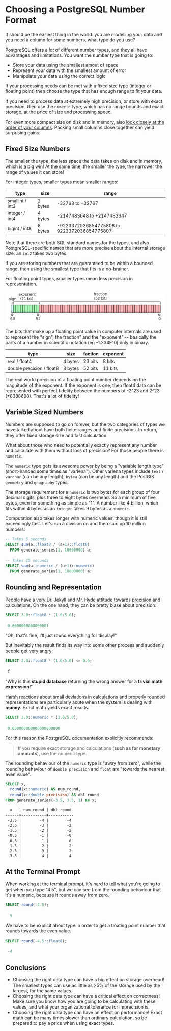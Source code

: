 # Choosing a PostgreSQL Number Format

It should be the easiest thing in the world: you are modelling your data and you need a column for some numbers, what type do you use?

PostgreSQL offers a *lot* of different number types, and they all have advantages and limitations. You want the number type that is going to:

* Store your data using the smallest amout of space
* Represent your data with the smallest amount of error
* Manipulate your data using the correct logic

If your processing needs can be met with a fixed size type (integer or floating point) then choose the type that has enough range to fit your data. 

If you need to process data at extremely high precision, or store with exact precision, then use the `numeric` type, which has no range bounds and exact storage, at the price of size and processing speed.

For even more compact size on disk and in memory, also [look closely at the order of your columns](https://www.crunchydata.com/blog/choice-of-table-column-types-and-order-when-migrating-to-postgresql). Packing small columns close together can yield surprising gains.

## Fixed Size Numbers

The smaller the type, the less space the data takes on disk and in memory, which is a big win! At the same time, the smaller the type, the narrower the range of values it can store!

For integer types, smaller types mean smaller ranges:

| type             | size      | range                                       |
|------------------|-----------|---------------------------------------------|
| smallint / int2  | 2 bytes   | -32768 to +32767                            |
| integer / int4   | 4 bytes   | -2147483648 to +2147483647                  |
| bigint / int8    | 8 bytes   | -9223372036854775808 to 9223372036854775807 |

Note that there are both SQL standard names for the types, and also PostgreSQL-specific names that are more precise about the internal storage size: an `int2` takes two bytes.

If you are storing numbers that are guaranteed to be within a bounded range, then using the smallest type that fits is a no-brainer. 

For floating point types, smaller types mean less precision in representation.

![IEEE Floating Point](double.png)

The bits that make up a floating point value in computer internals are used to represent the "sign", the fraction" and the "exponent" -- basically the parts of a number in scientific notation (eg -1.234E10) only in binary.

| type                       | size      | faction   | exponent   | 
|----------------------------|-----------|-----------|------------|
| real / float4              | 4 bytes   | 23 bits   | 8 bits     |
| double precision / float8  | 8 bytes   | 52 bits   | 11 bits    |

The real world precision of a floating point number depends on the magnitude of the exponent. If the exponent is one, then float4 data can be represented with perfect fidelity between the numbers of -2^23 and 2^23 (±8388608). That's a lot of fidelity!


## Variable Sized Numbers

Numbers are supposed to go on forever, but the two categories of types we have talked about have both finite ranges and finite precisions. In return, they offer fixed storage size and fast calculation.

What about those who need to potentially exactly represent any number and calculate with them without loss of precision? For those people there is `numeric`.

The `numeric` type gets its awesome power by being a "variable length type" (short-handed some times as "varlena"). Other varlena types include `text` / `varchar` (can be any length), `bytea` (can be any length) and the PostGIS `geometry` and `geography` types. 

The storage requirement for a `numeric` is two bytes for each group of four decimal digits, plus three to eight bytes overhead. So a minimum of five bytes, even for something as simple as "1". A number like 4 billion, which fits within 4 bytes as an `integer` takes 9 bytes as a `numeric`.

Computation also takes longer with numeric values, though it is still exceedingly fast. Let's run a division on and then sum up 10 million numbers:

```sql
-- Takes 5 seconds
SELECT sum(a::float8 / (a+1)::float8) 
  FROM generate_series(1, 10000000) a;

-- Takes 15 seconds
SELECT sum(a::numeric / (a+1)::numeric) 
  FROM generate_series(1, 10000000) a;
```


## Rounding and Representation

People have a very Dr. Jekyll and Mr. Hyde attitude towards precision and calculations. On the one hand, they can be pretty blasé about precision:

```sql
SELECT 3.0::float8 * (1.0/5.0);

 0.6000000000000001
```

"Oh, that's fine, I'll just round everything for display!" 

But inevitably the result finds its way into some other process and suddenly people get very angry:

```sql
SELECT 3.0::float8 * (1.0/5.0) <= 0.6;

 f
```

"Why is this **stupid database** returning the wrong answer for a **trivial math expression**!"

Harsh reactions about small deviations in calculations and properly rounded representations are particularly acute when the system is dealing with **money**. Exact math yields exact results.

```sql
SELECT 3.0::numeric * (1.0/5.0);

 0.600000000000000000000
```

For this reason the PostgreSQL documentation explicitly recommends: 

> If you require exact storage and calculations (**such as for monetary amounts**), use the numeric type.

The rounding behaviour of the `numeric` type is "away from zero", while the rounding behaviour of `double precision` and `float` are "towards the nearest even value".

```sql
SELECT x, 
  round(x::numeric) AS num_round,
  round(x::double precision) AS dbl_round
FROM generate_series(-3.5, 3.5, 1) as x;
```
```
  x   | num_round | dbl_round 
------+-----------+-----------
 -3.5 |        -4 |        -4
 -2.5 |        -3 |        -2
 -1.5 |        -2 |        -2
 -0.5 |        -1 |        -0
  0.5 |         1 |         0
  1.5 |         2 |         2
  2.5 |         3 |         2
  3.5 |         4 |         4
```

## At the Terminal Prompt

When working at the terminal prompt, it's hard to tell what you're going to get when you type "4.5", but we can see from the rounding behaviour that it's a numeric, because it rounds away from zero.

```sql
SELECT round(-4.5);

 -5
```

We have to be explicit about type in order to get a floating point number that rounds towards the even value.

```sql
SELECT round(-4.5::float8);

 -4
```

## Conclusions

* Choosing the right data type can have a big effect on storage overhead! The smallest types can use as little as 25% of the storage used by the largest, for the same values.
* Choosing the right data type can have a critical effect on correctness! Make sure you know how you are going to be calculating with these values, and what your organizational tolerance for imprecision is.
* Choosing the right data type can have an effect on performance! Exact math can be many times slower than ordinary calculation, so be prepared to pay a price when using exact types.


